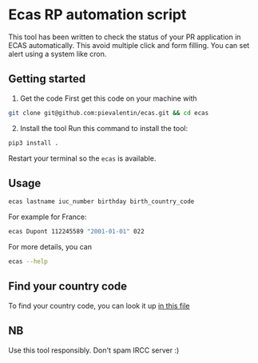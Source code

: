 # Ecas RP automation script
This tool has been written to check the status of your PR application in ECAS automatically. This avoid multiple click and form filling. You can set alert using a system like cron.
## Getting started
1. Get the code
First get this code on your machine with
```bash
git clone git@github.com:pievalentin/ecas.git && cd ecas
```
2. Install the tool
Run this command to install the tool:
```bash
pip3 install .
```
Restart your terminal so the `ecas` is available.
## Usage

```bash
ecas lastname iuc_number birthday birth_country_code
```

For example for France:
```bash
ecas Dupont 112245589 "2001-01-01" 022
```

For more details, you can
```bash
ecas --help
```
## Find your country code

To find your country code, you can look it up [in this file](/country_code.html)

## NB
Use this tool responsibly. Don't spam IRCC server :)